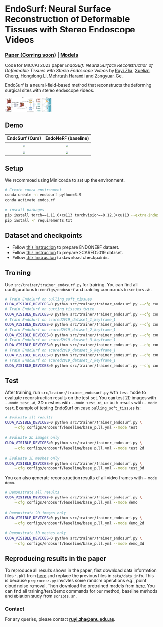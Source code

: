 # EndoSurf: Neural Surface Reconstruction of Deformable Tissues with Stereo Endoscope Videos

### [Paper (Coming soon)]() | [Models](https://drive.google.com/drive/folders/1PdrdrUB_v21ygvS4An8WGd4cprsq92Ps?usp=sharing)

Code for MICCAI 2023 paper *EndoSurf: Neural Surface Reconstruction of Deformable Tissues with Stereo Endoscope Videos* by [Ruyi Zha](https://ruyi-zha.github.io/), [Xuelian Cheng](https://xueliancheng.github.io/), [Hongdong Li](http://users.cecs.anu.edu.au/~hongdong/), [Mehrtash Harandi](https://sites.google.com/site/mehrtashharandi/home) and [Zongyuan Ge](https://zongyuange.github.io/).

EndoSurf is a neural-field-based method that reconstructs the deforming surgical sites with stereo endoscope videos.

<img src="media/pipeline.jpg" alt="Pipeline" style="zoom:15%;" />

## Demo

|                       EndoSurf (Ours)                        |                     EndoNeRF (baseline)                      |
| :----------------------------------------------------------: | :----------------------------------------------------------: |
| <img src="media/demo_pull_endosurf.gif" style="zoom: 40%;" /> | <img src="media/demo_pull_endonerf.gif" style="zoom: 40%;" /> |
| <img src="media/demo_cut_endosurf.gif" style="zoom: 40%;" /> | <img src="media/demo_cut_endonerf.gif" style="zoom: 40%;" /> |

## Setup

We recommond using Miniconda to set up the environment.

```sh
# Create conda environment
conda create -n endosurf python=3.9
conda activate endosurf

# Install packages
pip install torch==1.11.0+cu113 torchvision==0.12.0+cu113 --extra-index-url https://download.pytorch.org/whl/cu113
pip install -r requirements.txt
```

## Dataset and checkpoints

* Follow [this instruction](data/endonerf/README.md) to prepare ENDONERF dataset.
* Follow [this instruction](data/scared2019/README.md) to prepare SCARED2019 dataset.
* Follow [this instruction](logs/README.md) to download checkpoints.


## Training

Use `src/trainer/trainer_endosurf.py` for training. You can find all configurations in `configs/endosurf` and training commands in `scripts.sh`. 

``` sh
# Train EndoSurf on pulling_soft_tissues
CUDA_VISIBLE_DEVICES=0 python src/trainer/trainer_endosurf.py --cfg configs/endosurf/baseline/base_pull.yml --mode train
# Train EndoSurf on cutting_tissues_twice
CUDA_VISIBLE_DEVICES=0 python src/trainer/trainer_endosurf.py --cfg configs/endosurf/baseline/base_cut.yml --mode train
# Train EndoSurf on scared2019_dataset_1_keyframe_1
CUDA_VISIBLE_DEVICES=0 python src/trainer/trainer_endosurf.py --cfg configs/endosurf/baseline/base_d1k1.yml --mode train
# Train EndoSurf on scared2019_dataset_2_keyframe_1
CUDA_VISIBLE_DEVICES=0 python src/trainer/trainer_endosurf.py --cfg configs/endosurf/baseline/base_d2k1.yml --mode train
# Train EndoSurf on scared2019_dataset_3_keyframe_1
CUDA_VISIBLE_DEVICES=0 python src/trainer/trainer_endosurf.py --cfg configs/endosurf/baseline/base_d3k1.yml --mode train
# Train EndoSurf on scared2019_dataset_6_keyframe_1
CUDA_VISIBLE_DEVICES=0 python src/trainer/trainer_endosurf.py --cfg configs/endosurf/baseline/base_d6k1.yml --mode train
# Train EndoSurf on scared2019_dataset_7_keyframe_1
CUDA_VISIBLE_DEVICES=0 python src/trainer/trainer_endosurf.py --cfg configs/endosurf/baseline/base_d7k1.yml --mode train
```

## Test

After training, run `src/trainer/trainer_endosurf.py` with `test` mode to evaluate reconstruction results on the test set. You can test 2D images with `--mode test_2d`, 3D meshes with `--mode test_3d`, or both results with `--mode test`. Example of testing EndoSurf on case `pulling_soft_tissues` is:

```sh
# Evaluate all results
CUDA_VISIBLE_DEVICES=0 python src/trainer/trainer_endosurf.py \
    --cfg configs/endosurf/baseline/base_pull.yml --mode test

# Evaluate 2D images only
CUDA_VISIBLE_DEVICES=0 python src/trainer/trainer_endosurf.py \
    --cfg configs/endosurf/baseline/base_pull.yml --mode test_2d

# Evaluate 3D meshes only
CUDA_VISIBLE_DEVICES=0 python src/trainer/trainer_endosurf.py \
    --cfg configs/endosurf/baseline/base_pull.yml --mode test_3d
```

You can also generate reconstruction results of all video frames with `--mode demo`.

```sh
# Demonstrate all results
CUDA_VISIBLE_DEVICES=0 python src/trainer/trainer_endosurf.py \
    --cfg configs/endosurf/baseline/base_pull.yml --mode demo

# Demonstrate 2D images only
CUDA_VISIBLE_DEVICES=0 python src/trainer/trainer_endosurf.py \
    --cfg configs/endosurf/baseline/base_pull.yml --mode demo_2d

# Demonstrate 3D meshes only
CUDA_VISIBLE_DEVICES=0 python src/trainer/trainer_endosurf.py \
    --cfg configs/endosurf/baseline/base_pull.yml --mode demo_3d
```

## Reproducing results in the paper 

To reproduce all results shown in the paper, first download data information files `*.pkl` from [here](https://drive.google.com/drive/folders/1CjmYmGxIWh7DRE14tSorL9-tAQsHVLTt?usp=sharing) and replace the previous files in `data/data_info`. This is because `preprocess.py` invovles some random operations e.g., point cloud noise removal. Then download the pretrained models from [here](logs/README.md). You can find all training/test/demo commands for our method, baseline methods and ablation study from `scripts.sh`.


### Contact
For any queries, please contact **ruyi.zha@anu.edu.au**.